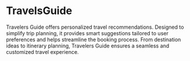 # TravelsGuide
Travelers Guide offers personalized travel recommendations. Designed to simplify trip planning, it provides smart suggestions tailored to user preferences and helps streamline the booking process. From destination ideas to itinerary planning, Travelers Guide ensures a seamless and customized travel experience.
